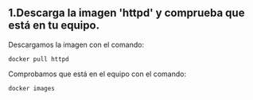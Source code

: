 ## 1.Descarga la imagen 'httpd' y comprueba que está en tu equipo.

Descargamos la imagen con el comando:

    docker pull httpd
Comprobamos que está en el equipo con el comando:

    docker images
